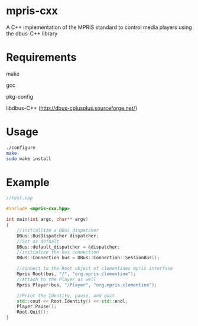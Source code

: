 mpris-cxx
=========

A C++ implementation of the MPRIS standard to control media players using the dbus-C++ library

Requirements
============

make

gcc

pkg-config

libdbus-C++ (http://dbus-cplusplus.sourceforge.net/)

Usage
=====

``` bash
./configure
make
sudo make install
```

Example
=======
``` c++
//test.cpp

#include <mpris-cxx.hpp>

int main(int argc, char** argv)
{
	//initiallize a DBus dispatcher
	DBus::BusDispatcher dispatcher;
	//Set as defualt
	DBus::default_dispatcher = &dispatcher;
	//initialize the bus connection
	DBus::Connection bus = DBus::Connection::SessionBus();

	//connect to the Root object of clementines mpris interface
	Mpris Root(bus, "/", "org.mpris.clementine");
	//Attach to the Player as well
	Mpris Player(bus, "/Player", "org.mpris.clementine");

	//Print the Identity, pause, and quit
	std::cout << Root.Identity() << std::endl;
	Player.Pause();
	Root.Quit();
}
```
